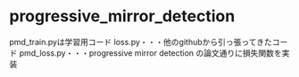 # progressive_mirror_detection

pmd_train.pyは学習用コード
loss.py・・・他のgithubから引っ張ってきたコード
pmd_loss.py・・・progressive mirror detection の論文通りに損失関数を実装
